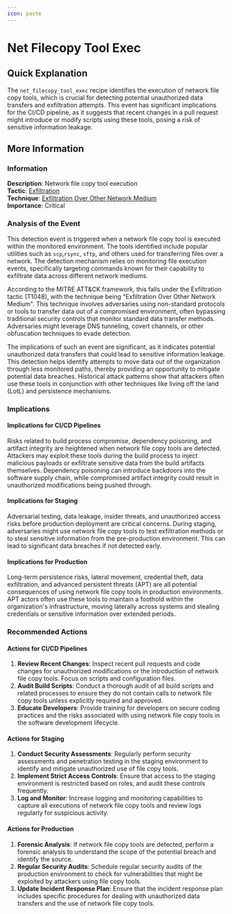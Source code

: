 ```yaml
---
icon: paste
---
```


# Net Filecopy Tool Exec

## Quick Explanation

The `net_filecopy_tool_exec` recipe identifies the execution of network file copy tools, which is crucial for detecting potential unauthorized data transfers and exfiltration attempts. This event has significant implications for the CI/CD pipeline, as it suggests that recent changes in a pull request might introduce or modify scripts using these tools, posing a risk of sensitive information leakage.

## More Information

### Information

**Description**: Network file copy tool execution  
**Tactic**: [Exfiltration](../../mitre/tactics/TA0010.md)  
**Technique**: [Exfiltration Over Other Network Medium](../../mitre/techniques/T1011.md)  
**Importance**: Critical

### Analysis of the Event

This detection event is triggered when a network file copy tool is executed within the monitored environment. The tools identified include popular utilities such as `scp`,`rsync`, `sftp`, and others used for transferring files over a network. The detection mechanism relies on monitoring file execution events, specifically targeting commands known for their capability to exfiltrate data across different network mediums.

According to the MITRE ATT\&CK framework, this falls under the Exfiltration tactic (T1048), with the technique being "Exfiltration Over Other Network Medium". This technique involves adversaries using non-standard protocols or tools to transfer data out of a compromised environment, often bypassing traditional security controls that monitor standard data transfer methods. Adversaries might leverage DNS tunneling, covert channels, or other obfuscation techniques to evade detection.

The implications of such an event are significant, as it indicates potential unauthorized data transfers that could lead to sensitive information leakage. This detection helps identify attempts to move data out of the organization through less monitored paths, thereby providing an opportunity to mitigate potential data breaches. Historical attack patterns show that attackers often use these tools in conjunction with other techniques like living off the land (LotL) and persistence mechanisms.

### Implications

#### Implications for CI/CD Pipelines

Risks related to build process compromise, dependency poisoning, and artifact integrity are heightened when network file copy tools are detected. Attackers may exploit these tools during the build process to inject malicious payloads or exfiltrate sensitive data from the build artifacts themselves. Dependency poisoning can introduce backdoors into the software supply chain, while compromised artifact integrity could result in unauthorized modifications being pushed through.

#### Implications for Staging

Adversarial testing, data leakage, insider threats, and unauthorized access risks before production deployment are critical concerns. During staging, adversaries might use network file copy tools to test exfiltration methods or to steal sensitive information from the pre-production environment. This can lead to significant data breaches if not detected early.

#### Implications for Production

Long-term persistence risks, lateral movement, credential theft, data exfiltration, and advanced persistent threats (APT) are all potential consequences of using network file copy tools in production environments. APT actors often use these tools to maintain a foothold within the organization's infrastructure, moving laterally across systems and stealing credentials or sensitive information over extended periods.

### Recommended Actions

#### Actions for CI/CD Pipelines

1. **Review Recent Changes**: Inspect recent pull requests and code changes for unauthorized modifications or the introduction of network file copy tools. Focus on scripts and configuration files.
2. **Audit Build Scripts**: Conduct a thorough audit of all build scripts and related processes to ensure they do not contain calls to network file copy tools unless explicitly required and approved.
3. **Educate Developers**: Provide training for developers on secure coding practices and the risks associated with using network file copy tools in the software development lifecycle.

#### Actions for Staging

1. **Conduct Security Assessments**: Regularly perform security assessments and penetration testing in the staging environment to identify and mitigate unauthorized use of file copy tools.
2. **Implement Strict Access Controls**: Ensure that access to the staging environment is restricted based on roles, and audit these controls frequently.
3. **Log and Monitor**: Increase logging and monitoring capabilities to capture all executions of network file copy tools and review logs regularly for suspicious activity.

#### Actions for Production

1. **Forensic Analysis**: If network file copy tools are detected, perform a forensic analysis to understand the scope of the potential breach and identify the source.
2. **Regular Security Audits**: Schedule regular security audits of the production environment to check for vulnerabilities that might be exploited by attackers using file copy tools.
3. **Update Incident Response Plan**: Ensure that the incident response plan includes specific procedures for dealing with unauthorized data transfers and the use of network file copy tools.
